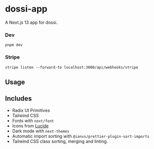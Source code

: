 # dossi-app

A Next.js 13 app for dossi.

### Dev

```
pnpm dev
```

### Stripe

```
stripe listen --forward-to localhost:3000/api/webhooks/stripe
```

## Usage

## Includes

- Radix UI Primitives
- Tailwind CSS
- Fonts with `next/font`
- Icons from [Lucide](https://lucide.dev)
- Dark mode with `next-themes`
- Automatic import sorting with `@ianvs/prettier-plugin-sort-imports`
- Tailwind CSS class sorting, merging and linting.
